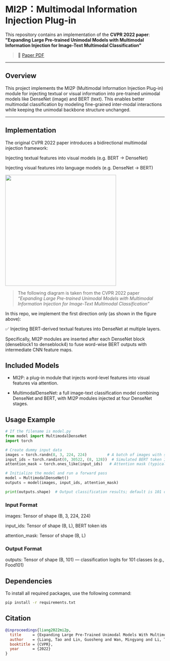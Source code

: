 # MI2P：Multimodal Information Injection Plug-in

This repository contains an implementation of the **CVPR 2022 paper**:
**"Expanding Large Pre-trained Unimodal Models with Multimodal Information Injection for Image-Text Multimodal Classification"**

> 📄 [Paper PDF](https://openaccess.thecvf.com/content/CVPR2022/papers/Liang_Expanding_Large_Pre-Trained_Unimodal_Models_With_Multimodal_Information_Injection_for_CVPR_2022_paper.pdf)

---

## Overview
This project implements the MI2P (Multimodal Information Injection Plug-in) module for injecting textual or visual information into pre-trained unimodal models like DenseNet (image) and BERT (text). This enables better multimodal classification by modeling fine-grained inter-modal interactions while keeping the unimodal backbone structure unchanged.

---
## Implementation

The original CVPR 2022 paper introduces a bidirectional multimodal injection framework:

Injecting textual features into visual models (e.g. BERT → DenseNet)

Injecting visual features into language models (e.g. DenseNet → BERT)

<img src="https://github.com/user-attachments/assets/fa52d2e8-7b10-4f2a-bd09-d18d8b088bf9" width="350"/>

>The following diagram is taken from the CVPR 2022 paper  
> *“Expanding Large Pre-trained Unimodal Models with Multimodal Information Injection for Image-Text Multimodal Classification”*  



In this repo, we implement the first direction only (as shown in the figure above):

✅ Injecting BERT-derived textual features into DenseNet at multiple layers.

Specifically, MI2P modules are inserted after each DenseNet block (denseblock1 to denseblock4) to fuse word-wise BERT outputs with intermediate CNN feature maps.

## Included Models

- MI2P: a plug-in module that injects word-level features into visual features via attention.

- MultimodalDenseNet: a full image-text classification model combining DenseNet and BERT, with MI2P modules injected at four DenseNet stages.

## Usage Example



```python
# If the filename is model.py
from model import MultimodalDenseNet
import torch

# Create dummy input data
images = torch.randn(8, 3, 224, 224)         # A batch of images with size 224x224
input_ids = torch.randint(0, 30522, (8, 128))  # Simulated BERT token IDs
attention_mask = torch.ones_like(input_ids)   # Attention mask (typically 0 or 1)

# Initialize the model and run a forward pass
model = MultimodalDenseNet()
outputs = model(images, input_ids, attention_mask)

print(outputs.shape)  # Output classification results; default is 101 classes (e.g., Food101)
```
### Input Format

images: Tensor of shape (B, 3, 224, 224)

input_ids: Tensor of shape (B, L), BERT token ids

attention_mask: Tensor of shape (B, L)

### Output Format

outputs: Tensor of shape (B, 101) — classification logits for 101 classes (e.g., Food101)

## Dependencies
To install all required packages, use the following command:
```bash
pip install -r requirements.txt
```

## Citation

```bibtex
@inproceedings{liang2022mi2p,
  title     = {Expanding Large Pre-Trained Unimodal Models With Multimodal Information Injection},
  author    = {Liang, Tao and Lin, Guosheng and Wan, Mingyang and Li, Tianrui and Ma, Guojun and Lv, Fengmao},
  booktitle = {CVPR},
  year      = {2022}
}
